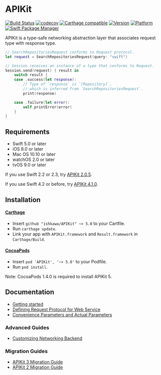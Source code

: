 APIKit
======

[![Build Status](https://travis-ci.org/ishkawa/APIKit.svg?branch=master)](https://travis-ci.org/ishkawa/APIKit)
[![codecov](https://codecov.io/gh/ishkawa/APIKit/branch/master/graph/badge.svg)](https://codecov.io/gh/ishkawa/APIKit)
[![Carthage compatible](https://img.shields.io/badge/Carthage-compatible-4BC51D.svg?style=flat)](https://github.com/Carthage/Carthage)
[![Version](https://img.shields.io/cocoapods/v/APIKit.svg?style=flat)](http://cocoadocs.org/docsets/APIKit)
[![Platform](https://img.shields.io/cocoapods/p/APIKit.svg?style=flat)](http://cocoadocs.org/docsets/APIKit)
[![Swift Package Manager](https://img.shields.io/badge/Swift%20Package%20Manager-compatible-brightgreen.svg)](https://github.com/apple/swift-package-manager)

APIKit is a type-safe networking abstraction layer that associates request type with response type.

```swift
// SearchRepositoriesRequest conforms to Request protocol.
let request = SearchRepositoriesRequest(query: "swift")

// Session receives an instance of a type that conforms to Request.
Session.send(request) { result in
    switch result {
    case .success(let response):
        // Type of `response` is `[Repository]`,
        // which is inferred from `SearchRepositoriesRequest`.
        print(response)

    case .failure(let error):
        self.printError(error)
    }
}
```

## Requirements

- Swift 5.0 or later
- iOS 8.0 or later
- Mac OS 10.10 or later
- watchOS 2.0 or later
- tvOS 9.0 or later

If you use Swift 2.2 or 2.3, try [APIKit 2.0.5](https://github.com/ishkawa/APIKit/tree/2.0.5).

If you use Swift 4.2 or before, try [APIKit 4.1.0](https://github.com/ishkawa/APIKit/tree/release/4.1.0).

## Installation

#### [Carthage](https://github.com/Carthage/Carthage)

- Insert `github "ishkawa/APIKit" ~> 5.0` to your Cartfile.
- Run `carthage update`.
- Link your app with `APIKit.framework` and `Result.framework` in `Carthage/Build`.

#### [CocoaPods](https://github.com/cocoapods/cocoapods)

- Insert `pod 'APIKit', '~> 5.0'` to your Podfile.
- Run `pod install`.

Note: CocoaPods 1.4.0 is required to install APIKit 5.

## Documentation

- [Getting started](Documentation/GettingStarted.md)
- [Defining Request Protocol for Web Service](Documentation/DefiningRequestProtocolForWebService.md)
- [Convenience Parameters and Actual Parameters](Documentation/ConvenienceParametersAndActualParameters.md)

### Advanced Guides

- [Customizing Networking Backend](Documentation/CustomizingNetworkingBackend.md)

### Migration Guides

- [APIKit 3 Migration Guide](Documentation/APIKit3MigrationGuide.md)
- [APIKit 2 Migration Guide](Documentation/APIKit2MigrationGuide.md)

